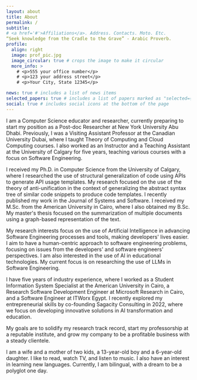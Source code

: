 ```yaml
---
layout: about
title: About
permalink: /
subtitle: 
# <a href='#'>Affiliations</a>. Address. Contacts. Moto. Etc.
“Seek knowledge from the Cradle to the Grave” - Arabic Proverb.
profile:
  align: right
  image: prof_pic.jpg
  image_circular: true # crops the image to make it circular
  more_info: >
    # <p>555 your office number</p>
    # <p>123 your address street</p>
    # <p>Your City, State 12345</p>

news: true # includes a list of news items
selected_papers: true # includes a list of papers marked as "selected={true}"
social: true # includes social icons at the bottom of the page
---
```

I am a Computer Science educator and researcher, currently preparing to start my position as a Post-doc Researcher at New York University Abu Dhabi. Previously, I was a Visiting Assistant Professor at the Canadian University Dubai, where I taught Theory of Computing and Cloud Computing courses. I also worked as an Instructor and a Teaching Assistant at the University of Calgary for five years, teaching various courses with a focus on Software Engineering.

I received my Ph.D. in Computer Science from the University of Calgary, where I researched the use of structural generalization of code using APIs to generate API usage templates. My research focused on the use of the theory of anti-unification in the context of generalizing the abstract syntax tree of similar code snippets to produce code templates. I recently published my work in the Journal of Systems and Software. I received my M.Sc. from the American University in Cairo, where I also obtained my B.Sc. My master's thesis focused on the summarization of multiple documents using a graph-based representation of the text.

My research interests focus on the use of Artificial Intelligence in advancing Software Engineering processes and tools, making developers' lives easier. I aim to have a human-centric approach to software engineering problems, focusing on issues from the developers' and software engineers' perspectives. I am also interested in the use of AI in educational technologies. My current focus is on researching the use of LLMs in Software Engineering.

I have five years of industry experience, where I worked as a Student Information System Specialist at the American University in Cairo, a Research Software Development Engineer at Microsoft Research in Cairo, and a Software Engineer at ITWorx Egypt. I recently explored my entrepreneurial skills by co-founding Sagacity Consulting in 2022, where we focus on developing innovative solutions in AI transformation and education.

My goals are to solidify my research track record, start my professorship at a reputable institute, and grow my company to be a profitable business with a steady clientele.

I am a wife and a mother of two kids, a 13-year-old boy and a 6-year-old daughter. I like to read, watch TV, and listen to music. I also have an interest in learning new languages. Currently, I am bilingual, with a dream to be a polyglot one day.